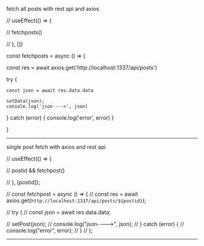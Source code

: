  fetch all posts with rest api and axios

 // useEffect(() => {


// fetchposts()

// }, [])


const fetchposts = async () => {

  const res = await axios.get('http://localhost:1337/api/posts')
 


  try {
   
    const json = await res.data.data

    setData(json);
    console.log('json---->', json)


  } catch (error) {
   console.log('error', error)
  }





}


---------------------------------------------------------------

 single post fetch with axios and rest api


 //   useEffect(() => {

// postid  && fetchpost()

//   }, [postid]);

//   const fetchpost = async () => {
//     const res = await axios.get(`http://localhost:1337/api/posts/${postid}`);

//     try {
//       const json = await res.data.data;

//       setPost(json);
//       console.log("json---->", json);
//     } catch (error) {
//       console.log("error", error);
//     }
//   };


---------------------------------------------------------------

